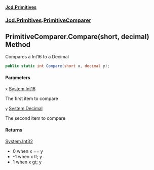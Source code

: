 #### [Jcd.Primitives](index.md 'index')
### [Jcd.Primitives](Jcd.Primitives.md 'Jcd.Primitives').[PrimitiveComparer](Jcd.Primitives.PrimitiveComparer.md 'Jcd.Primitives.PrimitiveComparer')

## PrimitiveComparer.Compare(short, decimal) Method

Compares a Int16 to a Decimal

```csharp
public static int Compare(short x, decimal y);
```
#### Parameters

<a name='Jcd.Primitives.PrimitiveComparer.Compare(short,decimal).x'></a>

`x` [System.Int16](https://docs.microsoft.com/en-us/dotnet/api/System.Int16 'System.Int16')

The first item to compare

<a name='Jcd.Primitives.PrimitiveComparer.Compare(short,decimal).y'></a>

`y` [System.Decimal](https://docs.microsoft.com/en-us/dotnet/api/System.Decimal 'System.Decimal')

The second item to compare

#### Returns
[System.Int32](https://docs.microsoft.com/en-us/dotnet/api/System.Int32 'System.Int32')  
*  0 when x == y  
* -1 when x lt; y  
*  1 when x gt; y